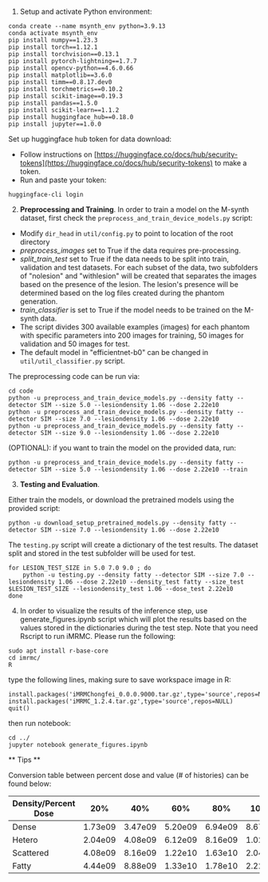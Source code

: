 
1. Setup and activate Python environment:
```
conda create --name msynth_env python=3.9.13
conda activate msynth_env
pip install numpy==1.23.3
pip install torch==1.12.1
pip install torchvision==0.13.1
pip install pytorch-lightning==1.7.7
pip install opencv-python==4.6.0.66
pip install matplotlib==3.6.0
pip install timm==0.8.17.dev0
pip install torchmetrics==0.10.2
pip install scikit-image==0.19.3
pip install pandas==1.5.0
pip install scikit-learn==1.1.2
pip install huggingface_hub==0.18.0
pip install jupyter==1.0.0
```

Set up huggingface hub token for data download:
- Follow instructions on [https://huggingface.co/docs/hub/security-tokens](https://huggingface.co/docs/hub/security-tokens) to make a token. 
- Run and paste your token:
```
huggingface-cli login
```


2. **Preprocessing and Training**. In order to train a model on the M-synth dataset, first check the ```preprocess_and_train_device_models.py``` script: 

* Modify ```dir_head``` in ```util/config.py``` to point to location of the root directory 
* _preprocess_images_ set to True if the data requires pre-processing. 
* _split_train_test_ set to True if the data needs to be split into train, validation and test datasets. For each subset of the data, two subfolders of "nolesion" and "withlesion" will be created that separates the images based on the presence of the lesion. The lesion's presence will be determined based on the log files created during the phantom generation. 
* _train_classifier_ is set to True if the model needs to be trained on the M-synth data. 
* The script divides 300 available examples (images) for each phantom with specific parameters into 200 images for training, 50 images for validation and 50 images for test. 
* The default model in "efficientnet-b0" can be changed in ```util/util_classifier.py``` script.

The preprocessing code can be run via:
```
cd code
python -u preprocess_and_train_device_models.py --density fatty --detector SIM --size 5.0 --lesiondensity 1.06 --dose 2.22e10
python -u preprocess_and_train_device_models.py --density fatty --detector SIM --size 7.0 --lesiondensity 1.06 --dose 2.22e10
python -u preprocess_and_train_device_models.py --density fatty --detector SIM --size 9.0 --lesiondensity 1.06 --dose 2.22e10
```
(OPTIONAL): if you want to train the model on the provided data, run:
```
python -u preprocess_and_train_device_models.py --density fatty --detector SIM --size 5.0 --lesiondensity 1.06 --dose 2.22e10 --train
```


3. **Testing and Evaluation**.

Either train the models, or download the pretrained models using the provided script:

```
python -u download_setup_pretrained_models.py --density fatty --detector SIM --size 7.0 --lesiondensity 1.06 --dose 2.22e10
```

The ```testing.py``` script will create a dictionary of the test results. The dataset split and stored in the test subfolder will be used for test. 

```
for LESION_TEST_SIZE in 5.0 7.0 9.0 ; do 
    python -u testing.py --density fatty --detector SIM --size 7.0 --lesiondensity 1.06 --dose 2.22e10 --density_test fatty --size_test $LESION_TEST_SIZE --lesiondensity_test 1.06 --dose_test 2.22e10
done 
```		
	
4. In order to visualize the results of the inference step, use generate_figures.ipynb script which will plot the results based on the values stored in the dictionaries during the test step.
Note that you need Rscript to run iMRMC. Please run the following:
```
sudo apt install r-base-core
cd imrmc/
R
```
type the following lines, making sure to save workspace image in R:
```
install.packages('iMRMChongfei_0.0.0.9000.tar.gz',type='source',repos=NULL)
install.packages('iMRMC_1.2.4.tar.gz',type='source',repos=NULL)
quit()
```
then run notebook:
```
cd ../
jupyter notebook generate_figures.ipynb
```

** Tips **

Conversion table between percent dose and value (# of histories) can be found below:

| Density/Percent Dose | 20%     | 40%     | 60%     | 80%     | 100%    |
|----------------------|---------|---------|---------|---------|---------|
| Dense                | 1.73e09 | 3.47e09 | 5.20e09 | 6.94e09 | 8.67e09 |
| Hetero               | 2.04e09 | 4.08e09 | 6.12e09 | 8.16e09 | 1.02e10 |
| Scattered            | 4.08e09 | 8.16e09 | 1.22e10 | 1.63e10 | 2.04e10 |
| Fatty                | 4.44e09 | 8.88e09 | 1.33e10 | 1.78e10 | 2.22e10 |




